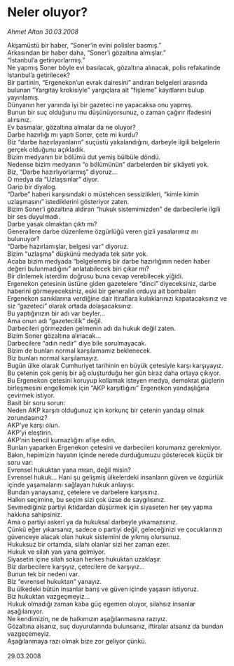 # Neler oluyor?

*Ahmet Altan 30.03.2008*

<div class="taraf_structure_2col_1zq">
<div class="margen_n">



 <p>Akşamüstü bir haber, “Soner’in evini polisler basmış.”<br/>
Arkasından bir haber daha, “Soner’i gözaltına almışlar.”<br/>
“İstanbul’a getiriyorlarmış.”<br/>
Ne yapmış Soner böyle evi basılacak, gözaltına alınacak, polis refakatinde İstanbul’a getirilecek?<br/>
Bir partinin, “Ergenekon’un evrak dairesini” andıran belgeleri arasında bulunan “Yargıtay krokisiyle” yargıçlara ait “fişleme” kayıtlarını bulup yayınlamış.<br/>
Dünyanın her yanında iyi bir gazeteci ne yapacaksa onu yapmış.<br/>
Bunun bir suç olduğunu mu düşünüyorsunuz, o zaman çağırır ifadesini alırsınız.<br/>
Ev basmalar, gözaltına almalar da ne oluyor?<br/>
Darbe hazırlığı mı yaptı Soner, çete mi kurdu?<br/>
Biz “darbe hazırlayanların” suçüstü yakalandığını, darbeyle ilgili belgelerin gerçek olduğunu açıkladık.<br/>
Bizim medyanın bir bölümü dut yemiş bülbüle döndü.<br/>
Nedense bizim medyanın “o bölümünün” darbelerden bir şikâyeti yok.<br/>
Biz, “Darbe hazırlıyorlarmış” diyoruz...<br/>
O medya da “Uzlaşsınlar” diyor.<br/>
Garip bir diyalog.<br/>
“Darbe” haberi karşısındaki o müstehcen sessizlikleri, “kimle kimin uzlaşmasını” istediklerini gösteriyor zaten.<br/>
Bizim Soner’i gözaltına aldıran “hukuk sistemimizden” de darbecilerle ilgili bir ses duyulmadı.<br/>
Darbe yasak olmaktan çıktı mı?<br/>
Generallere darbe düzenleme özgürlüğü veren gizli yasalarımız mı bulunuyor?<br/>
“Darbe hazırlamışlar, belgesi var” diyoruz.<br/>
Bizim “uzlaşma” düşkünü medyada tek satır yok.<br/>
Acaba bizim medyada “belgelenmiş bir darbe hazırlığının neden haber değeri bulunmadığını” anlatabilecek biri çıkar mı?<br/>
Bir dinlemek isterdim doğrusu buna cevap verebilecek yiğidi.<br/>
Ergenekon çetesinin üstüne giden gazetelere “dinci” diyeceksiniz, darbe haberini görmeyeceksiniz, eski bir generalin orduya ait bombaları Ergenekon sanıklarına verdiğine dair itiraflara kulaklarınızı kapatacaksınız ve siz “gazeteci” olarak ortada dolaşacaksınız.<br/>
Bu yaptığınızın bir adı var beyler...<br/>
Ama onun adı “gazetecilik” değil.<br/>
Darbecileri görmezden gelmenin adı da hukuk değil zaten.<br/>
Bizim Soner gözaltına alınacak...<br/>
Darbecilere “adın nedir” diye bile sorulmayacak.<br/>
Bizim de bunları normal karşılamamız beklenecek.<br/>
Biz bunları normal karşılamayız.<br/>
Bugün ülke olarak Cumhuriyet tarihinin en büyük çetesiyle karşı karşıyayız.<br/>
Bu çetenin çok geniş bir ağ oluşturduğu her gün biraz daha ortaya çıkıyor.<br/>
Bu Ergenekon çetesini koruyup kollamak isteyen medya, demokrat güçlerin birleşmesini engellemek için “AKP karşıtlığını” Ergenekon yandaşlığına çevirmek istiyor.<br/>
Basit bir soru sorun:<br/>
Neden AKP karşıtı olduğunuz için korkunç bir çetenin yandaşı olmak zorundasınız?<br/>
AKP’ye karşı olun.<br/>
AKP’yi eleştirin.<br/>
AKP’nin bencil kurnazlığını afişe edin.<br/>
Bunları yaparken Ergenekon çetesini ve darbecileri korumanız gerekmiyor.<br/>
Bakın, hepimizin hayatın içinde nerede durduğumuzu gösterecek küçük bir soru var:<br/>
Evrensel hukuktan yana mısın, değil misin?<br/>
Evrensel hukuk... Hani şu gelişmiş ülkelerdeki insanların güven ve özgürlük içinde yaşamalarını sağlayan hukuk anlayışı.<br/>
Bundan yanaysanız, çetelere ve darbelere karşısınız.<br/>
Halkın seçimine, bu seçim sizi çok üzse de saygılısınız.<br/>
Sevmediğiniz partiyi iktidardan düşürmek için siyaseten her şey yapma hakkına sahipsiniz.<br/>
Ama o partiyi askerî ya da hukuksal darbeyle yıkamazsınız.<br/>
Çünkü eğer yıkarsanız, sadece o partiyi değil, geleceğinizi ve çocuklarınızı güvenceye alacak olan hukuk sistemini de yıkmış olursunuz.<br/>
Hukuksuz bir ortamda, silahı olanlar sizi her zaman ezer.<br/>
Hukuk ve silah yan yana gelmiyor.<br/>
Siyasetin içine silah sokan herkes hukuktan uzaklaşır.<br/>
Biz darbecilere karşıyız, çetecilere de karşıyız...<br/>
Bunun tek bir nedeni var.<br/>
Biz “evrensel hukuktan” yanayız.<br/>
Bu ülkedeki bütün insanlar barış ve güven içinde yaşasın istiyoruz.<br/>
Biz hukuktan vazgeçmeyiz...<br/>
Hukuk olmadığı zaman kaba güç egemen oluyor, silahsız insanlar aşağılanıyor.<br/>
Ne kendimizin, ne de halkımızın aşağılanmasına razıyız.<br/>
Gözaltına alsanız, suç duyurularında bulunsanız, iftiralar atsanız da bundan vazgeçemeyiz.<br/>
Aşağılanmaya razı olmak bize zor geliyor çünkü.<br/>
<br/>
29.03.2008</p>
<br/>
<br/>
<br/>



<br/>


<div id="taraf_not">
</div>

</div>


</div>
